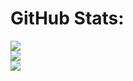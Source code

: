 
# GitHub Stats:

![](https://github-readme-stats.vercel.app/api?username=r14chandra&show_icons=true&theme=radical&include_all_commits=true&count_private=true)<br/>
![](https://github-readme-streak-stats.herokuapp.com/?user=r14chandra&theme=radical&hide_border=false)<br/>
![](https://github-readme-stats.vercel.app/api/top-langs/?username=r14chandra&theme=radical&hide_border=false&include_all_commits=true&count_private=true&layout=compact)

<!--
**r14chandra/r14chandra** is a ✨ _special_ ✨ repository because its `README.md` (this file) appears on your GitHub profile.

Here are some ideas to get you started:

- 🔭 I’m currently working on ...
- 🌱 I’m currently learning ...
- 👯 I’m looking to collaborate on ...
- 🤔 I’m looking for help with ...
- 💬 Ask me about ...
- 📫 How to reach me: ...
- 😄 Pronouns: ...
- ⚡ Fun fact: ...
-->
